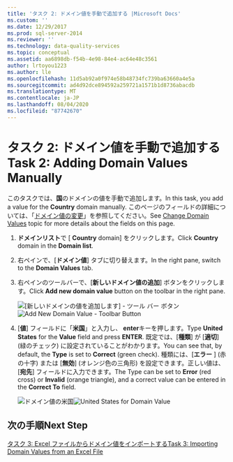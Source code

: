 ```yaml
---
title: 'タスク 2: ドメイン値を手動で追加する |Microsoft Docs'
ms.custom: ''
ms.date: 12/29/2017
ms.prod: sql-server-2014
ms.reviewer: ''
ms.technology: data-quality-services
ms.topic: conceptual
ms.assetid: aa6898db-f54b-4e98-84e4-ac64e48c3561
author: lrtoyou1223
ms.author: lle
ms.openlocfilehash: 11d5ab92a0f974e58b48734fc739ba63660a4e5a
ms.sourcegitcommit: ad4d92dce894592a259721a1571b1d8736abacdb
ms.translationtype: MT
ms.contentlocale: ja-JP
ms.lasthandoff: 08/04/2020
ms.locfileid: "87742670"
---
```

# <a name="task-2-adding-domain-values-manually"></a><span data-ttu-id="cb015-102">タスク 2: ドメイン値を手動で追加する</span><span class="sxs-lookup"><span data-stu-id="cb015-102">Task 2: Adding Domain Values Manually</span></span>
  <span data-ttu-id="cb015-103">このタスクでは、**国**のドメインの値を手動で追加します。</span><span class="sxs-lookup"><span data-stu-id="cb015-103">In this task, you add a value for the **Country** domain manually.</span></span> <span data-ttu-id="cb015-104">このページのフィールドの詳細については、「[ドメイン値の変更](https://msdn.microsoft.com/library/hh510408.aspx)」を参照してください。</span><span class="sxs-lookup"><span data-stu-id="cb015-104">See [Change Domain Values](https://msdn.microsoft.com/library/hh510408.aspx) topic for more details about the fields on this page.</span></span>  
  
1.  <span data-ttu-id="cb015-105">**ドメインリスト**で [ **Country** domain] をクリックします。</span><span class="sxs-lookup"><span data-stu-id="cb015-105">Click **Country** domain in the **Domain list**.</span></span>  
  
2.  <span data-ttu-id="cb015-106">右ペインで、[**ドメイン値**] タブに切り替えます。</span><span class="sxs-lookup"><span data-stu-id="cb015-106">In the right pane, switch to the **Domain Values** tab.</span></span>  
  
3.  <span data-ttu-id="cb015-107">右ペインのツールバーで、[**新しいドメイン値の追加**] ボタンをクリックします。</span><span class="sxs-lookup"><span data-stu-id="cb015-107">Click **Add new domain value** button on the toolbar in the right pane.</span></span>  
  
     <span data-ttu-id="cb015-108">![[新しいドメインの値を追加します] - ツール バー ボタン](../../2014/tutorials/media/et-addingdomainvaluesmanually-01.jpg "[新しいドメインの値を追加します] - ツール バー ボタン")</span><span class="sxs-lookup"><span data-stu-id="cb015-108">![Add New Domain Value - Toolbar Button](../../2014/tutorials/media/et-addingdomainvaluesmanually-01.jpg "Add New Domain Value - Toolbar Button")</span></span>  
  
4.  <span data-ttu-id="cb015-109">[**値**] フィールドに「**米国**」と入力し、 **enter**キーを押します。</span><span class="sxs-lookup"><span data-stu-id="cb015-109">Type **United States** for the **Value** field and press **ENTER**.</span></span> <span data-ttu-id="cb015-110">既定では、[**種類**] が [**適切**] (緑のチェック) に設定されていることがわかります。</span><span class="sxs-lookup"><span data-stu-id="cb015-110">You can see that, by default, the **Type** is set to **Correct** (green check).</span></span> <span data-ttu-id="cb015-111">種類には、[**エラー** ] (赤の十字) または [**無効**] (オレンジ色の三角形) を設定できます。正しい値は、[**宛先**] フィールドに入力できます。</span><span class="sxs-lookup"><span data-stu-id="cb015-111">The Type can be set to **Error** (red cross) or **Invalid** (orange triangle), and a correct value can be entered in the **Correct To** field.</span></span>  
  
     <span data-ttu-id="cb015-112">![ドメイン値の米国](../../2014/tutorials/media/et-addingdomainvaluesmanually-02.jpg "ドメイン値の米国")</span><span class="sxs-lookup"><span data-stu-id="cb015-112">![United States for Domain Value](../../2014/tutorials/media/et-addingdomainvaluesmanually-02.jpg "United States for Domain Value")</span></span>  
  
## <a name="next-step"></a><span data-ttu-id="cb015-113">次の手順</span><span class="sxs-lookup"><span data-stu-id="cb015-113">Next Step</span></span>  
 [<span data-ttu-id="cb015-114">タスク 3: Excel ファイルからドメイン値をインポートする</span><span class="sxs-lookup"><span data-stu-id="cb015-114">Task 3: Importing Domain Values from an Excel File</span></span>](../../2014/tutorials/task-3-importing-domain-values-from-an-excel-file.md)  
  
  
